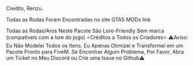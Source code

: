 Credito, Renzu.

Todas as Rodas Foram Encontradas no site GTA5 MODs link

Todas as Rodas/Aros Neste Pacote São Lore-Friendly Sem marca (compatíveis com a lore do jogo)
⭐Créditos a Todos os Criadores⭐
⚠️Aviso: Eu Não Modelei Todos os Itens. Eu Apenas Otimizei e Transformei em um Pacote Pronto para FiveM.
Se Encontrar Algum Problema, Por Favor, Abra um Ticket no Meu Discord ou Crie uma Issue no Github⚠️